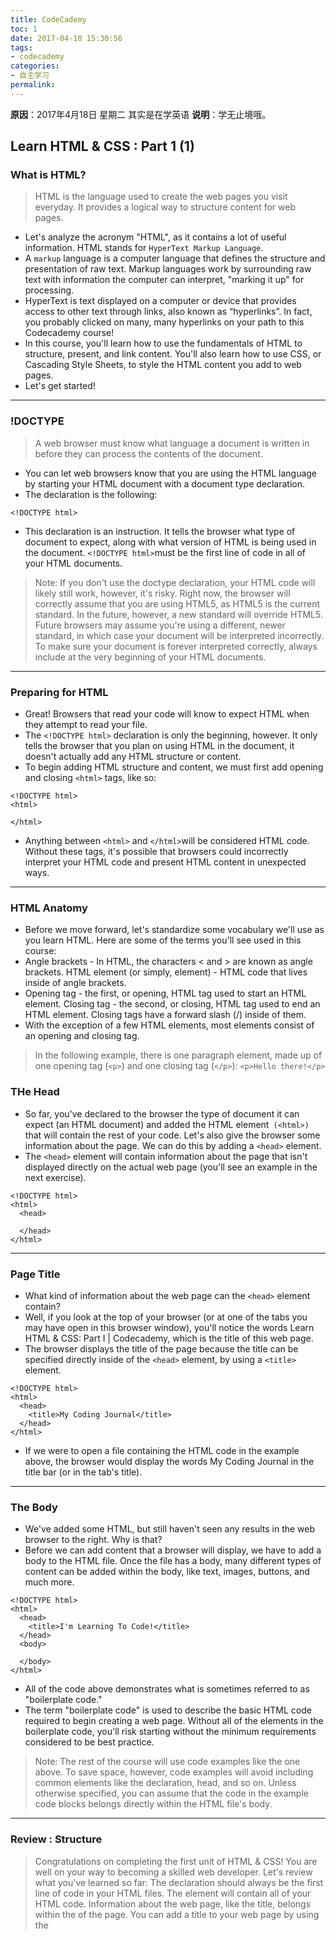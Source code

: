 ```yaml
---
title: CodeCademy
toc: 1
date: 2017-04-18 15:30:56
tags:
- codecademy
categories:
- 自主学习
permalink:
---
```

**原因**：2017年4月18日 星期二 其实是在学英语
**说明**：学无止境哦。

<!-- more -->

## Learn HTML & CSS : Part 1 (1)
### What is HTML?

> HTML is the language used to create the web pages you visit everyday. It provides a logical way to structure content for web pages.


- Let's analyze the acronym "HTML", as it contains a lot of useful information. HTML stands for `HyperText Markup Language`.
- A `markup` language is a computer language that defines the structure and presentation of raw text. Markup languages work by surrounding raw text with information the computer can interpret, "marking it up" for processing.
- HyperText is text displayed on a computer or device that provides access to other text through links, also known as “hyperlinks”. In fact, you probably clicked on many, many hyperlinks on your path to this Codecademy course!
- In this course, you'll learn how to use the fundamentals of HTML to structure, present, and link content. You'll also learn how to use CSS, or Cascading Style Sheets, to style the HTML content you add to web pages.
- Let's get started!

---

### !DOCTYPE
>A web browser must know what language a document is written in before they can process the contents of the document.

- You can let web browsers know that you are using the HTML language by starting your HTML document with a document type declaration.
- The declaration is the following:

```
<!DOCTYPE html>
```

- This declaration is an instruction. It tells the browser what type of document to expect, along with what version of HTML is being used in the document. `<!DOCTYPE html>`must be the first line of code in all of your HTML documents.

> Note: If you don't use the doctype declaration, your HTML code will likely still work, however, it's risky. Right now, the browser will correctly assume that you are using HTML5, as HTML5 is the current standard. In the future, however, a new standard will override HTML5. Future browsers may assume you're using a different, newer standard, in which case your document will be interpreted incorrectly. To make sure your document is forever interpreted correctly, always include <!DOCTYPE html> at the very beginning of your HTML documents.

---

### Preparing for HTML
- Great! Browsers that read your code will know to expect HTML when they attempt to read your file.
- The `<!DOCTYPE html>` declaration is only the beginning, however. It only tells the browser that you plan on using HTML in the document, it doesn't actually add any HTML structure or content.
- To begin adding HTML structure and content, we must first add opening and closing `<html>` tags, like so:

```
<!DOCTYPE html>
<html>

</html>
```

- Anything between `<html>` and `</html>`will be considered HTML code. Without these tags, it's possible that browsers could incorrectly interpret your HTML code and present HTML content in unexpected ways.

---

### HTML Anatomy
- Before we move forward, let's standardize some vocabulary we'll use as you learn HTML. Here are some of the terms you'll see used in this course:
- Angle brackets - In HTML, the characters < and > are known as angle brackets.
HTML element (or simply, element) - HTML code that lives inside of angle brackets.
- Opening tag - the first, or opening, HTML tag used to start an HTML element.
Closing tag - the second, or closing, HTML tag used to end an HTML element. Closing tags have a forward slash (/) inside of them.
- With the exception of a few HTML elements, most elements consist of an opening and closing tag.

>In the following example, there is one paragraph element, made up of one opening tag (`<p>`) and one closing tag (`</p>`):
`<p>Hello there!</p>`

### THe Head
- So far, you've declared to the browser the type of document it can expect (an HTML document) and added the HTML element` (<html>)` that will contain the rest of your code. Let's also give the browser some information about the page. We can do this by adding a `<head>` element.
- The `<head>` element will contain information about the page that isn't displayed directly on the actual web page (you'll see an example in the next exercise).

```
<!DOCTYPE html>
<html>
  <head>

  </head>
</html>
```

---

### Page Title
- What kind of information about the web page can the `<head>` element contain?
- Well, if you look at the top of your browser (or at one of the tabs you may have open in this browser window), you'll notice the words Learn HTML & CSS: Part I | Codecademy, which is the title of this web page.
- The browser displays the title of the page because the title can be specified directly inside of the `<head>` element, by using a `<title>` element.

```
<!DOCTYPE html>
<html>
  <head>
    <title>My Coding Journal</title>
  </head>
</html>
```
- If we were to open a file containing the HTML code in the example above, the browser would display the words My Coding Journal in the title bar (or in the tab's title).

---

### The Body
- We've added some HTML, but still haven't seen any results in the web browser to the right. Why is that?
- Before we can add content that a browser will display, we have to add a body to the HTML file. Once the file has a body, many different types of content can be added within the body, like text, images, buttons, and much more.

```
<!DOCTYPE html>
<html>
  <head>
    <title>I'm Learning To Code!</title>
  </head>
  <body>

  </body>
</html>
```
- All of the code above demonstrates what is sometimes referred to as "boilerplate code."
- The term "boilerplate code" is used to describe the basic HTML code required to begin creating a web page. Without all of the elements in the boilerplate code, you'll risk starting without the minimum requirements considered to be best practice.

>Note: The rest of the course will use code examples like the one above. To save space, however, code examples will avoid including common elements like the declaration, head, and so on. Unless otherwise specified, you can assume that the code in the example code blocks belongs directly within the HTML file's body.

---

### Review : Structure

>Congratulations on completing the first unit of HTML & CSS! You are well on your way to becoming a skilled web developer.
Let's review what you've learned so far:
The <!DOCTYPE html> declaration should always be the first line of code in your HTML files.
The <html> element will contain all of your HTML code.
Information about the web page, like the title, belongs within the <head> of the page.
You can add a title to your web page by using the <title> element, inside of the head.
Code for visible HTML content will be placed inside of the <body> element.
What you learned in this lesson constitutes the required setup for all HTML files. The rest of the course will teach you more about how to add content using HTML and how to style that content using CSS!

---

## Learn HTML & CSS : Part 1 (2)
### Visible Content 
- In the last unit, you learned about the minimum amount of HTML code required to successfully structure a web page, sometimes referred to as "boilerplate code."
- We added a declaration, a head, a title, and a body, but we still need content that the web browser can display. In this unit, we'll learn how to use some of the most common HTML elements that add content to web pages.
- Keep in mind that HTML was originally created to markup, or present, text. The first few units of this course will focus solely on how HTML can be used to mark up text. Later in the course, we'll dive deeper into more advanced styling techniques using CSS.
- Let's get started!

---

### Headings

- Headings in HTML can be likened to headings in other types of media. For example, in newspapers, large headings are typically used to capture a reader's attention. Other times, headings are used to describe content, like the title of a movie or an educational article.
- HTML follows a similar pattern. In HTML, there are six different headings, or heading elements. Headings can be used for a variety of purposes, like titling sections, articles, or other forms of content.
- The following is the list of heading elements available in HTML. They are ordered from largest to smallest in size.
- `<h1>` - used for main headings, all other smaller headings are used for subheadings.
`<h2>
<h3>
<h4>
<h5>
<h6>`
The following example code uses a headline intended to capture a reader's attention. It uses the largest heading available, the main heading element:

```
<h1>BREAKING NEWS</h1>
```

---

### Paragraphs
- Often times, headings are meant to emphasize or enlarge only a few words.
- If you want to add content in paragraph format, you can add a paragraph using the paragraph element `<p>`.

```
<p>The Nile River is the longest river in the world, measuring over 6,850 kilometers long (approximately 4,260 miles). It flows through eleven countries, including Tanzania, Uganda, Rwanda, Burundi, Congo-Kinshasa, Kenya, Ethiopia, Eritrea, South Sudan, Sudan, and Egypt.</p>
```

- Paragraphs are great for expanding the amount of content (text) on your web page. As you begin to add more text to your web page, however, keep in mind that large amounts of text in paragraph format can overwhelm web page visitors. For example, if multiple paragraphs on your web page each contain large amounts of text, your web page could become difficult to consume.

---

### Unordered Lists
- Often times, it's better to display certain types of content in an easy-to-read list.
- In HTML, you can use the unordered list for text you decide to format in bullet points. An unordered list outlines individual list items with a bullet point. You've probably used an unordered list when writing down a grocery list or school supplies list.
- To create a unordered list using HTML, you can use the `<ul>` element. The `<ul>` element, however, cannot hold raw text and cannot automatically format raw text with bullet points. Individual list items must be added to the unordered list using the `<li>` element.

```
<ul>
  <li>Limes</li>
  <li>Tortillas</li>
  <li>Chicken</li>
</ul>
```
- In the example above, the list was created using the `<ul>` element and all individual list items were added using `<li>` elements.

---

### Ordered Lists
- Great job! Some lists, however, will require a bit more structure. HTML provides the ordered list when you need the extra ordering that unordered lists don't provide.
- Ordered lists are like unordered lists, except that each list item is numbered. You can create the ordered list with the `<ol>` element and then add individual list items to the list using `<li>` elements.

```<ol>
  <li>Preheat the oven to 350 degrees.</li>
  <li>Mix whole wheat flour, baking soda, and salt.</li>
  <li>Cream the butter, sugar in separate bowl.</li>
  <li>Add eggs and vanilla extract to bowl.</li>
```

---

### Links
- You're off to a great start! So far, you've learned how to add headings, paragraphs, and lists to a web page. We wouldn't be taking advantage of the full power of HTML (and the Internet), however, if we didn't link to other web pages.
- You can add links to a web page by adding an anchor element `<a>` and including the text of the link in between the opening and closing tags.

```
<a>This Is A Link To Wikipedia</a>
```

- Wait a minute! Technically, the link in the example above is incomplete. How exactly is the link above supposed to work if there is no URL that will lead users to the actual Wikipedia page?
- The anchor element in the example above is incomplete without the href attribute.
- Attributes provide even more information about an element's content. They live directly inside of the opening tag of an element. Attributes are made up of the following two parts:
- The name of the attribute.
- The value of the attribute.
- For anchor elements, the name of the attribute is href and its value must be set to the URL of the page you'd like the user to visit.

```
<a href="https://www.wikipedia.org/">This Is A Link To Wikipedia</a>
```
- In the example above, the `href` attribute has been set to the value of the correct URL https://www.wikipedia.org/. The example now shows the correct use of an anchor element.

>Note: When reading technical documentation, you may come across the term hyperlink. Not to worry, this is simply the technical term for link and, often times, these terms are used interchangeably

---

### More Link Attributes
- Have you ever clicked on a link and observed the resulting web page open in a new browser window? If so, you can thank the anchor element's target attribute.
- The target attribute specifies that a link should open in a new window. Why is it beneficial to open links in a new window?
- It's possible that one or more links on your web page link to an entirely different website. In that case, you may want users to read the linked website, but hope that they return to your web page. This is exactly when the target attribute is useful!
- For a link to open in a new window, the target attribute requires a value of _blank. The target attribute can be added directly to the opening tag of the anchor element, just like the href attribute.

```
<a href="https://en.wikipedia.org/wiki/Brown_bear" target="_blank">The Brown Bear</a>
```
- In the example above, the link would read The Brown Bear and open up the relevant Wikipedia page in a new window.

>Note: In this exercise, we've used the terminology "open in a new window." It's highly likely that you are using a modern browser that opens up websites in new tabs, rather than new windows. Before the advent of browsers with tabs, additional browser windows had to be opened to view more websites. The target attribute, when used in modern browsers, will open new websites in a new tab.

---

### Images
- All of the elements you've learned about so far (headings, paragraphs, lists, and links) all share one thing in common: they're composed entirely of text! What if you want to add content to your web page that isn't composed of text, like images?
- The `<img>` element lets you add images to a web page. This element is special because it does not have a closing tag, it only has an opening tag. This is because the `<img>` element is a self-closing element.

```
<img src="https://www.example.com/picture.jpg" />
```

>Note that the `<img>` element has a required attribute called src, which is similar to the href attribute in links. In this case, the value of src must be the URL of the image. Also note that the end of the `<img>` element has a forward slash /. This is required for a self-closing element.

---

### ALt
- Part of being an exceptional web developer is making your site accessible to users of all backgrounds. Specifically, visually impaired users require more support from your web page so that they can experience the content on your page.
- HTML helps support visually impaired users with the alt attribute.
- The alt attribute is applied specifically to the `<img>` element. The value of alt should be a description of the image.

```
<img src="#" alt="A field of yellow sunflowers" />
```
- The alt attributes also serves the following purposes:

>If an image fails to load on a web page, a user can mouse over the area originally intended for the image and read a brief description of the image. This is made possible by the description you provide in the alt attribute.
Visually impaired users often browse the web with the aid of of screen reading software. When you include the alt attribute, the screen reading software can read the image's description outloud to the visually impaired user.
Note: If the image on the web page is not one that conveys any meaningful information to a user (visually impaired or otherwise), the alt attribute should not be used.

---

### Linking At Will
- You've probably visited websites where not all links were made up of text. Maybe the links you clicked on were images, or some other form of content.
- So far, we've added links that were made up of only text, like the following:

```
<a href="https://en.wikipedia.org/wiki/Opuntia" target="_blank">Prickly Pear</a>
```
- Text-only links, however, would significantly decrease your flexibility as a web developer!
- Thankfully, HTML allows you to turn nearly any element into a link by wrapping that element with an anchor element. With this technique, it's possible to turn images into links by simply wrapping the `<img>` element with an `<a>` element.

```
<a href="https://en.wikipedia.org/wiki/Opuntia" target="_blank"><img src="#" alt="A red prickly pear fruit"/></a>
```
In the example above, an image of a prickly pear has been turned into a link by wrapping the outside of the `<img>` element with an `<a>` element.

---

### White Space
- It's important to understand that the formatting of the code in index.html will not affect the positioning of the elements within the browser.
- For example, if you wanted to increase the space between a paragraph and an image on your web page, you would not be able to accomplish this by simply adding more spacing between the paragraph element and image element within index.html. This is because the browser ignores whitespace present in HTML files like index.html.
- On the other hand, using whitespace in HTML files is important so that your code is easy to read and follow.
- For example, the following code is difficult to read and understand:

```
<html><head></head>
<body><h1>Hello!</h1><p>This is a paragraph!</body>
</html>
```
- The following code, however, uses spacing effectively to make it easier to read:

```
<html>
<head>
  <title>My Web Page</title>
</head>
<body>
  <h1>Hello!</h1>
  <p>This is a paragraph!</p>
</body>
</html>
```

---

### Line Breaks
- You saw how modifying the spacing between code in an HTML file doesn't affect the positioning of elements in the browser. If you are interested in modifying the spacing in the browser, you can use HTML's line break element: `<br />`.

- The line break element is one self-closing tag. You can use it anywhere within your HTML code and a line break will be shown in the browser.

- Shall I compare thee to a summer's day?`<br />`Thou art more lovely and more temperate
- The code in the example above will result in an output that looks like the following:

- Shall I compare thee to a summer's day?
- Thou art more lovely and more temperate

>Note: Line breaks are not the standard way of manipulating the positioning of HTML elements, but it's likely that you'll come across them every now and then. In later units, you'll learn more advanced techniques for positioning HTML elements.

---

### Indentation
- Whitespace makes code easier to read by increasing (or decreasing) the spacing between lines of code. To make the structure of code easier to read, web developers often use indentation.
- The World Wide Web Consortium (W3C) is responsible for maintaining the style standards of HTML. At the time of writing, the W3C recommends 2 spaces of indentation when writing HTML code. Indentation is intended for elements nested within other elements.

```
<ul>
  <li>Violin</li>
  <li>Viola</li>
  <li>Cello</li>
  <li>Bass</li>
<ul>
```
- In the example above, the list items are indented with two spaces. The spaces are inserted using the spacebar on your keyboard. Unless your text editor has been configured properly, the "TAB" key on your keyboard should not be used for indentation.

---

### Comments

- HTML files also allow you to add comments to your code.
- Comments begin with `<!-- and end with -->`. Any characters in between will be treated as a comment.

```
<!-- This is a comment that the browser will not display. -->
```
- Including comments in your code is helpful for many reasons:
- They help you (and others) understand your code if you decide to come back and review it at a much later date.
- They allow you to experiment with new code, without having to delete old code.

```
<!-- Favorite Films Section -->
<p>The following is a list of my favorite films:</p>
```
- In the example above, the comment is used to denote that the following text makes up a particular section of the page.

```
<!-- <a href="#" target="_blank>Codecademy</a> -->
```
- In the example above, a valid HTML element (an anchor element) has been "commented out." This practice is useful when you want to experiment with new code without having to delete old code.

---

### Review:Common Elements
- Congratulations on completing the second unit of HTML & CSS! In this unit, you learned how to add content to a web page using some of the most common HTML elements.
- Let's review what you've learned so far:
- You can add headings of different sizes using the different headings elements: `<h1`> through `<h6>`.
- Paragraphs are added with the `<p>` element.
- Unordered lists are created with the `<ul>` element and list items are added using the `<li>` element.
- Ordered lists are created with the `<ol>` element and list items are added using the `<li>` element.
- You can add links to your web page using the `<a>` element - don't forget the href attribute!
- Images can be added with the `<img>` element - don't forget the src attribute!
- Images help support visually impaired users when `<img>` elements include the alt attribute.
- You can turn anything into a link by wrapping it with an `<a>` element.
- White space in the HTML file does not affect the positioning of elements in the browser.
- The W3C recommends 2 spaces of indentation for nested HTML elements.
- Comments are used to take notes inside of an HTML file. You can add a comment with `<!-- This is a comment -->`.

---

## Learn HTML & CSS : Part 1 (3)
### What is CSS?
- So far, you've learned about the fundamentals of HTML, including the basic structure required to set up HTML files, as well as the common HTML elements used to add content to a web page.
- Unfortunately, the HTML elements that we've used to add content to a web page have resulted in fairly bland results in the browser. For example, it appears that all content seems to be the same color, have the same font, and offer no direct control over the size of the font (apart from the six different heading options). How can we make our HTML more visually appealing?
- CSS, or Cascading Style Sheets, is a language that web developers use to style the HTML content on a web page. If you're interested in modifying colors, font types, font sizes, shadows, images, element positioning, and more, CSS is the tool for the job!
- In this unit, you'll first learn how to incorporate CSS so that you can style content. You'll also learn about CSS's basic structure and learn how to use its syntax. In later units, we'll explore in detail exactly how to change color, font options, and much more.
- Let's begin!

---

### sytle
- Although CSS is a different language than HTML, it's possible to write CSS code directly within an HTML file. This is possible because of the `<style>` element.

The `<style>` element allows you to write CSS code between its opening and closing tags. To use the `<style>` element, it must be placed inside of the head.

```
<head>
  <style>

  </style>
</head>
```
Once `<style>` is placed in the web page's head, we can begin writing CSS code.

```
<head>
  <style>
    h2 {
    font-family: Arial;
    }
  </style>
</head>
```
- Don't worry about the CSS code in the example above just yet, you will learn more about the details of CSS code in later lessons.

---

### Structure vs Style

- Although the `<style>` element allows you to write CSS code within HTML files, this mixture of HTML and CSS can result in code that is difficult to read and maintain.
- It's common for developers to add substantial amounts of custom CSS styling to a web page. When all of that CSS code is placed within a `<style>` element in an HTML file, you risk the following two things:
- Creating a large HTML file that is difficult to read and maintain (by you and other developers). Overall, this can result in an inefficient workflow.
Maintaining a clear distinction between web page structure (HTML) and web page styling (CSS).

---

### The .css file
- Fortunately, the following solution will help you avoid creating large HTML files that mix in CSS code: a CSS file!
- HTML files are meant to contain only HTML code. Similarly, CSS files are meant to contain only CSS code. You can create a CSS file by using the .css file name extension, like so: style.css
- With a CSS file, you can write all the CSS code needed to style a page without having to sacrifice the readability and maintainability of your HTML file.

### Linking the CSS File
- Perfect! We successfully separated structure (HTML) from styling (CSS), but why does the web page look continue to look so bland? The CSS code now lives in a separate CSS file called style.css — shouldn't that have worked without issue?
- Not exactly. When HTML and CSS code are in separate files, the HTML file must know exactly where the CSS code is kept, otherwise, the styling can't be applied the web page. In order to apply the styling to the web page, we'll have to link the HTML file and the CSS file together.
- You can use the` <link>` element to link the HTML and CSS files together. The `<link>` element must be placed within the head of the HTML file. It is a self-closing tag and requires the following three attributes:
- href - like the anchor element, the value of this attribute must be the address, or path, to the CSS file.
- type - this attribute describes the type of document that you are linking to (in this case, a CSS file). The value of this attribute should be set to text/css.
- rel - this attribute describes the relationship between the HTML file and the CSS file. Because you are linking to a stylesheet, the value should be set to stylesheet.
- When linking an HTML file and a CSS file together, the <link> element will look like the following:

```
<link href="https://www.codecademy.com/stylesheets/style.css" type="text/css" rel="stylesheet">
```
Note that in the example above the path to the stylesheet is a URL:

- https://www.codecademy.com/stylesheets/style.css
- Specifying the path to the stylesheet using a URL is one way of linking a stylesheet.
- If the CSS file is stored in the same directory as your HTML file, then you can specify a relative path instead of a URL, like so:

```
<link href="/style.css" type="text/css" rel="stylesheet">
```
- Using a relative path is very common way of linking a stylesheet.

---

### Review:CSS Setup
- Great job! You learned how to link an HTML file and a CSS file together.
- Let's review what you've learned so far:
- HTML and CSS are kept in separate files in order to keep code maintainable and readable, as well as keep structure separate from styling.
- The `<style>` element allows you to write CSS code within an HTML file.
- A CSS stylesheet can be linked to an HTML file using the `<link>` element, which requires three attributes:
- href - set equal to the path of the CSS file.
- type - set equal to text/css.
- rel - set equal to stylesheet.
- In this lesson, you learned about the two different places in which you can write CSS code, but you didn't write any CSS code at all.
- In the next lesson, you'll learn about the basic structure and syntax of CSS so that you can start using CSS on your own.

---

